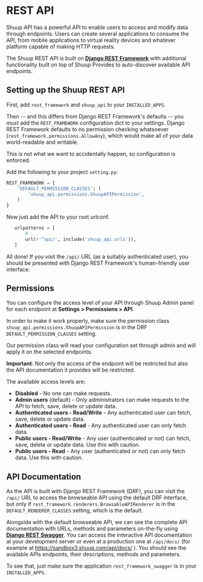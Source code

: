 # REST API

Shuup API has a powerful API to enable users to access and modify data through endpoints. Users can create several applications to consume the API, from mobile applications to virtual reality devices and whatever platform capable of making HTTP requests.

The Shuup REST API is built on [**Django REST Framework**](http://www.django-rest-framework.org/) with additional functionality built on top of Shuup Provides to auto-discover available API endpoints.

## Setting up the Shuup REST API

First, add `rest_framework` and `shuup_api` to your `INSTALLED_APPS`.

Then -- and this differs from Django REST Framework's defaults -- you *must* add
the `REST_FRAMEWORK` configuration dict to your settings.  Django REST Framework
defaults to no permission checking whatsoever (`rest_framework.permissions.AllowAny`),
which would make all of your data world-readable and writable.

This is not what we want to accidentally happen, so configuration is enforced.

Add the following to your project `setting.py`:

```py
REST_FRAMEWORK = {
    'DEFAULT_PERMISSION_CLASSES': (
        'shuup_api.permissions.ShuupAPIPermission',
    )
}
```

Now just add the API to your root urlconf.

```py
   urlpatterns = [
       # ...
       url(r'^api/', include('shuup_api.urls')),
   ]
```

All done! If you visit the `/api/` URL (as a suitably authenticated user), you should be
presented with Django REST Framework's human-friendly user interface.

## Permissions

You can configure the access level of your API through Shuup Admin panel for each endpoint at **Settings > Permissions > API**.

In order to make it work properly, make sure the permission class `shuup_api.permissions.ShuupAPIPermission` is
in the DRF `DEFAULT_PERMISSION_CLASSES` setting.

Our permission class will read your configuration set through admin and will apply it on the selected endpoints.

**Important**: Not only the access of the endpoint will be restricted but also the API documentation it provides will be restricted.

The available access levels are:

- **Disabled** - No one can make requests.
- **Admin users** (default) - Only administrators can make requests to the API to fetch, save, delete or update data.
- **Authenticated users - Read/Write** - Any authenticated user can fetch, save, delete or update data.
- **Authenticated users - Read** - Any authenticated user can only fetch data.
- **Public users - Read/Write** - Any user (authenticated or not) can fetch, save, delete or update data. Use this with caution.
- **Public users - Read** - Any user (authenticated or not) can only fetch data. Use this with caution.

## API Documentation

As the API is built with Django REST Framework (DRF), you can visit the `/api/` URL to access the browseable API using the default
DRF interface, but only if `rest_framework.renderers.BrowsableAPIRenderer` is in the `DEFAULT_RENDERER_CLASSES` setting, which is the default.

Alongside with the default browseable API, we can see the complete API documentation with URLs, methods and parameters on-the-fly using [**Django REST Swagger**](https://github.com/marcgibbons/django-rest-Swagger). You can access the interactive API documentation at your development server or even at a production one at `/api/docs/` (for example at https://sandbox3.shuup.com/api/docs/ ). You should see the available APIs endpoints, their descriptions, methods and parameters.

To see that, just make sure the application `rest_framework_swagger` is in your `INSTALLED_APPS`.


